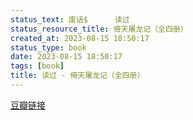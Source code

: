 ```yaml
---
status_text: 废话$      读过
status_resource_title: 倚天屠龙记（全四册）
created_at: 2023-08-15 18:50:17
status_type: book
date: 2023-08-15 18:50:17
tags: [book]
title: 读过 - 倚天屠龙记（全四册）
---
```

[豆瓣链接](https://book.douban.com/subject/1082319/)
